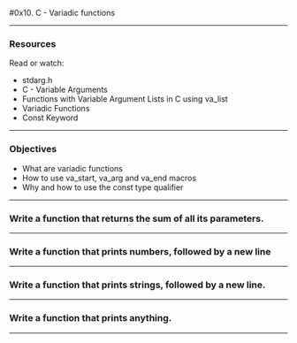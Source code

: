 #0x10. C - Variadic functions

---

### Resources
Read or watch:

* stdarg.h
* C - Variable Arguments
* Functions with Variable Argument Lists in C using va_list
* Variadic Functions
* Const Keyword

---

### Objectives

* What are variadic functions
* How to use va_start, va_arg and va_end macros
* Why and how to use the const type qualifier

---

### Write a function that returns the sum of all its parameters.

---

### Write a function that prints numbers, followed by a new line

---

### Write a function that prints strings, followed by a new line.

---

### Write a function that prints anything.

---
